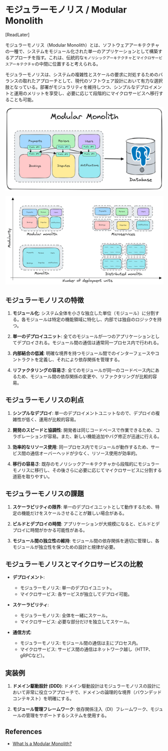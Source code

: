 # モジュラーモノリス / Modular Monolith

[ReadLater]

モジュラーモノリス（Modular Monolith）とは、ソフトウェアアーキテクチャの一種で、システムをモジュール化された単一のアプリケーションとして構築するアプローチを指す。これは、伝統的な`モノリシックアーキテクチャ`と`マイクロサービスアーキテクチャ`の中間に位置すると考えられる。

モジュラーモノリスは、システムの複雑性とスケールの要求に対処するためのバランスの取れたアプローチとして、現代のソフトウェア設計において有力な選択肢となっている。部署がモジュラリティを維持しつつ、シンプルなデプロイメントと運用のメリットを享受し、必要に応じて段階的にマイクロサービスへ移行することも可能。

![modular monolith](https://github.com/hiromaily/documents/raw/main/images/modular_monolith.png "modular monolith")

![modular monolith comparison](https://github.com/hiromaily/documents/raw/main/images/modular_monolith_vs_microservices.png "modular monolith comparison")

## モジュラーモノリスの特徴

1. **モジュール化**:
   システム全体を小さな独立した単位（モジュール）に分割する。各モジュールは特定の機能領域に特化し、内部では独自のロジックを持つ。

2. **単一のデプロイユニット**:
   全てのモジュールが一つのアプリケーションとしてデプロイされる。モジュール間の通信は通常同一プロセス内で行われる。

3. **内部結合の低減**:
   明確な境界を持つモジュール間でのインターフェースやコントラクトを定義し、それにより依存関係を管理する。

4. **リファクタリングの容易さ**:
   全てのモジュールが同一のコードベース内にあるため、モジュール間の依存関係の変更や、リファクタリングが比較的容易。

## モジュラーモノリスの利点

1. **シンプルなデプロイ**:
   単一のデプロイメントユニットなので、デプロイの複雑性が低く、運用が比較的容易。

2. **開発のスピードと協調性**:
   開発者は同じコードベースで作業できるため、コラボレーションが容易。また、新しい機能追加やバグ修正が迅速に行える。

3. **効率的なリソース使用**:
   同一プロセス内でモジュールが動作するため、サービス間の通信オーバーヘッドが少なく、リソース使用が効率的。

4. **移行の容易さ**:
   既存のモノリシックアーキテクチャから段階的にモジュラーモノリスに移行し、その後さらに必要に応じてマイクロサービスに分割する道筋を取りやすい。

## モジュラーモノリスの課題

1. **スケーラビリティの限界**:
   単一のデプロイユニットとして動作するため、特定の機能だけをスケールさせることが難しい場合がある。

2. **ビルドとデプロイの時間**:
   アプリケーションが大規模になると、ビルドとデプロイに時間がかかる可能性がある。

3. **モジュール間の独立性の維持**:
   モジュール間の依存関係を適切に管理し、各モジュールが独立性を保つための設計と規律が必要。

## モジュラーモノリスとマイクロサービスの比較

- **デプロイメント**:
  - モジュラーモノリス: 単一のデプロイユニット。
  - マイクロサービス: 各サービスが独立してデプロイ可能。

- **スケーラビリティ**:
  - モジュラーモノリス: 全体を一緒にスケール。
  - マイクロサービス: 必要な部分だけを独立してスケール。

- **通信方式**:
  - モジュラーモノリス: モジュール間の通信は主にプロセス内。
  - マイクロサービス: サービス間の通信はネットワーク越し（HTTP、gRPCなど）。

## 実装例

1. **ドメイン駆動設計 (DDD)**:
   ドメイン駆動設計はモジュラーモノリスの設計において非常に役立つアプローチで、ドメインの論理的な境界（バウンデッドコンテキスト）を明確にする。

2. **モジュール管理フレームワーク**:
   依存関係注入（DI）フレームワーク、モジュールの管理をサポートするシステムを使用する。

## References

- [What Is a Modular Monolith?](https://www.milanjovanovic.tech/blog/what-is-a-modular-monolith)
